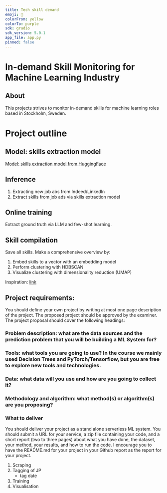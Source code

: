 ```yaml
---
title: Tech skill demand
emoji: 💬
colorFrom: yellow
colorTo: purple
sdk: gradio
sdk_version: 5.0.1
app_file: app.py
pinned: false
---
```



# In-demand Skill Monitoring for Machine Learning Industry

## About

This projects strives to monitor in-demand skills for machine learning roles based in Stockholm, Sweden. 

# Project outline

## Model: skills extraction model

[Model: skills extraction model from HuggingFace](https://huggingface.co/spaces/jjzha/skill_extraction_demo)

## Inference
1. Extracting new job abs from Indeed/LinkedIn
2. Extract skills from job ads via skills extraction model

## Online training
Extract ground truth via LLM and few-shot learning. 

## Skill compilation
Save all skills. Make a comprehensive overview by:

1. Embed skills to a vector with an embedding model
2. Perform clustering with HDBSCAN
2. Visualize clustering with dimensionality reduction (UMAP)
    
Inspiration: [link](https://dylancastillo.co/posts/clustering-documents-with-openai-langchain-hdbscan.html)


## Project requirements:

You should define your own project by writing at most one page description of the project. The proposed project should be approved by the examiner. The project proposal should cover the following headings:

### Problem description: what are the data sources and the prediction problem that you will be building a ML System for?
### Tools: what tools you are going to use? In the course we mainly used Decision Trees and PyTorch/Tensorflow, but you are free to explore new tools and technologies.
### Data: what data will you use and how are you going to collect it?
### Methodology and algorithm: what method(s) or algorithm(s) are you proposing?
### What to deliver
You should deliver your project as a stand alone serverless ML system. You should submit a URL for your service, a zip file containing your code, and a short report (two to three pages) about what you have done, the dataset, your method, your results, and how to run the code. I encourage you to have the README.md for your project in your Github report as the report for your project.





1. Scraping
2. Tagging of JP
    - tag date
3. Training
4. Visualisation